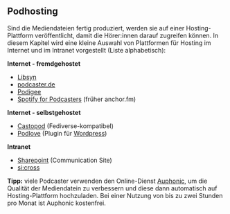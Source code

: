 ## Podhosting

Sind die Mediendateien fertig produziert, werden sie auf einer Hosting-Plattform veröffentlicht, damit die Hörer:innen darauf zugreifen können. In diesem Kapitel wird eine kleine Auswahl von Plattformen für Hosting im Internet und im Intranet vorgestellt (Liste alphabetisch):

**Internet - fremdgehostet**

- [Libsyn](https://libsyn.com/)
- [podcaster.de](https://www.podcaster.de/)
- [Podigee](https://www.podigee.com/)
- [Spotify for Podcasters](https://podcasters.spotify.com/) (früher anchor.fm)

**Internet - selbstgehostet**

- [Castopod](https://castopod.org/) (Fediverse-kompatibel)
- [Podlove](https://podlove.org/) (Plugin für [Wordpress](https://de.wikipedia.org/wiki/WordPress))

**Intranet**

- [Sharepoint](https://support.microsoft.com/en-au/office/create-a-communication-site-in-sharepoint-7fb44b20-a72f-4d2c-9173-fc8f59ba50eb) (Communication Site)
- [si:cross](https://www.sicross.com/)

**Tipp:** viele Podcaster verwenden den Online-Dienst [Auphonic](https://auphonic.com/), um die Qualität der Mediendatein zu verbessern und diese dann automatisch auf Hosting-Plattform hochzuladen. Bei einer Nutzung von bis zu zwei Stunden pro Monat ist Auphonic kostenfrei.
